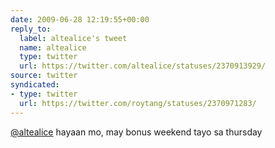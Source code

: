 ```yaml
---
date: 2009-06-28 12:19:55+00:00
reply_to:
  label: altealice's tweet
  name: altealice
  type: twitter
  url: https://twitter.com/altealice/statuses/2370913929/
source: twitter
syndicated:
- type: twitter
  url: https://twitter.com/roytang/statuses/2370971283/
---
```


[@altealice](https://twitter.com/altealice/) hayaan mo, may bonus weekend tayo sa thursday